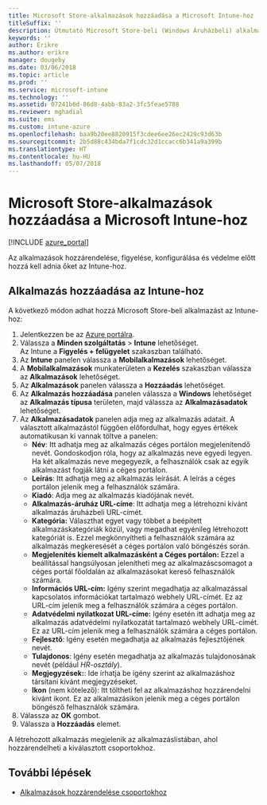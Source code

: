 ```yaml
---
title: Microsoft Store-alkalmazások hozzáadása a Microsoft Intune-hoz
titleSuffix: ''
description: Útmutató Microsoft Store-beli (Windows Áruházbeli) alkalmazások Microsoft Intune-ba való hozzáadásához.
keywords: ''
author: Erikre
ms.author: erikre
manager: dougeby
ms.date: 03/06/2018
ms.topic: article
ms.prod: ''
ms.service: microsoft-intune
ms.technology: ''
ms.assetid: 07241b6d-86d8-4abb-83a2-3fc5feae5788
ms.reviewer: mghadial
ms.suite: ems
ms.custom: intune-azure
ms.openlocfilehash: baa9b20ee8820915f3cdee6ee26ec2429c93d63b
ms.sourcegitcommit: 2b5d88c434bda7f1cdc32d1ccacc6b341a9a399b
ms.translationtype: HT
ms.contentlocale: hu-HU
ms.lasthandoff: 05/07/2018
---
```

# <a name="add-microsoft-store-apps-to-microsoft-intune"></a>Microsoft Store-alkalmazások hozzáadása a Microsoft Intune-hoz

[!INCLUDE [azure_portal](./includes/azure_portal.md)]

Az alkalmazások hozzárendelése, figyelése, konfigurálása és védelme előtt hozzá kell adnia őket az Intune-hoz. 

## <a name="add-an-app-to-intune"></a>Alkalmazás hozzáadása az Intune-hoz
A következő módon adhat hozzá Microsoft Store-beli alkalmazást az Intune-hoz:

1. Jelentkezzen be az [Azure portálra](https://portal.azure.com).
2. Válassza a **Minden szolgáltatás** > **Intune** lehetőséget.  
    Az Intune a **Figyelés + felügyelet** szakaszban található.
3. Az **Intune** panelen válassza a **Mobilalkalmazások** lehetőséget.
4. A **Mobilalkalmazások** munkaterületen a **Kezelés** szakaszban válassza az **Alkalmazások** lehetőséget.
5. Az **Alkalmazások** panelen válassza a **Hozzáadás** lehetőséget.
6. Az **Alkalmazás hozzáadása** panelen válassza a **Windows** lehetőséget az **Alkalmazás típusa** területen, majd válassza az **Alkalmazásadatok** lehetőséget.
7. Az **Alkalmazásadatok** panelen adja meg az alkalmazás adatait. A választott alkalmazástól függően előfordulhat, hogy egyes értékek automatikusan ki vannak töltve a panelen:
    - **Név**: Itt adhatja meg az alkalmazás céges portálon megjelenítendő nevét. Gondoskodjon róla, hogy az alkalmazás neve egyedi legyen. Ha két alkalmazás neve megegyezik, a felhasználók csak az egyik alkalmazást fogják látni a céges portálon.
    - **Leírás**: Itt adhatja meg az alkalmazás leírását. A leírás a céges portálon jelenik meg a felhasználók számára.
    - **Kiadó**: Adja meg az alkalmazás kiadójának nevét.
    - **Alkalmazás-áruház URL-címe**: Itt adhatja meg a létrehozni kívánt alkalmazás áruházbeli URL-címét.
    - **Kategória:** Választhat egyet vagy többet a beépített alkalmazáskategóriák közül, vagy megadhat egyénileg létrehozott kategóriát is. Ezzel megkönnyítheti a felhasználók számára az alkalmazás megkeresését a céges portálon való böngészés során.
    - **Megjelenítés kiemelt alkalmazásként a Céges portálon:** Ezzel a beállítással hangsúlyosan jelenítheti meg az alkalmazáscsomagot a céges portál főoldalán az alkalmazásokat kereső felhasználók számára.
    - **Információs URL-cím:** Igény szerint megadhatja az alkalmazással kapcsolatos információkat tartalmazó webhely URL-címét. Ez az URL-cím jelenik meg a felhasználók számára a céges portálon.
    - **Adatvédelmi nyilatkozat URL-címe:** Igény esetén itt adhatja meg az alkalmazás adatvédelmi nyilatkozatát tartalmazó webhely URL-címét. Ez az URL-cím jelenik meg a felhasználók számára a céges portálon.
    - **Fejlesztő**: Igény esetén megadhatja az alkalmazás fejlesztőjének nevét.
    - **Tulajdonos**: Igény esetén megadhatja az alkalmazás tulajdonosának nevét (például *HR-osztály*).
    - **Megjegyzések:**: Ide írhatja be igény szerint az alkalmazáshoz társítani kívánt megjegyzéseket.
    - **Ikon** (nem kötelező): Itt töltheti fel az alkalmazáshoz hozzárendelni kívánt ikont. Ez az alkalmazásikon jelenik meg a céges portálon böngésző felhasználók számára.
8. Válassza az **OK** gombot.
9. Válassza a **Hozzáadás** elemet.

A létrehozott alkalmazás megjelenik az alkalmazáslistában, ahol hozzárendelheti a kiválasztott csoportokhoz. 

## <a name="next-steps"></a>További lépések
- [Alkalmazások hozzárendelése csoportokhoz](apps-deploy.md)
